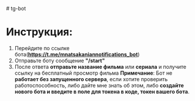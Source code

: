 #   t g - b o t 

# Инструкция:
1. Перейдите по ссылке бота(**https://t.me/mnatsakaniannotifications_bot**)
2. Отправьте боту сообщение **"/start"**
3. После ответа **отправьте название фильма** или **сериала** и получите ссылку на бесплатный просмотр фильма
**Примечание**: Бот не **работает без запущенного сервера**, если хотите проверить работоспособность, либо дайте мне знать об этом, либо **создайте нового бота и введите в поле для токена в коде, токен вашего бота**.
 
